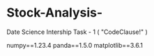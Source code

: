 # Stock-Analysis-
Date Science Intership Task - 1  ( "CodeClause!"  )


numpy==1.23.4
panda==1.5.0
matplotlib==3.6.1
